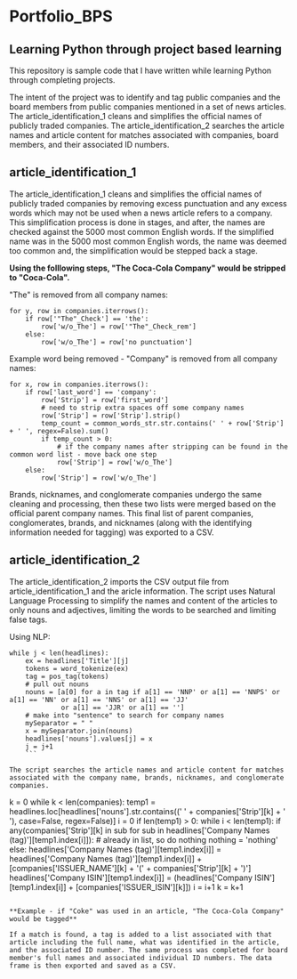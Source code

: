 # Portfolio_BPS
## Learning Python through project based learning

This repository is sample code that I have written while learning Python through completing projects. 

The intent of the project was to identify and tag public companies and the board members from public companies mentioned in a set of news articles. The article_identification_1 cleans and simplifies the official names of publicly traded companies. The article_identification_2 searches the article names and article content for matches associated with companies, board members, and their associated ID numbers.

## article_identification_1
The article_identification_1 cleans and simplifies the official names of publicly traded companies by removing excess punctuation and any excess words which may not be used when a news article refers to a company. This simplification process is done in stages, and after, the names are checked against the 5000 most common English words. If the simplified name was in the 5000 most common English words, the name was deemed too common and, the simplification would be stepped back a stage.

**Using the folllowing steps, "The Coca-Cola Company" would be stripped to "Coca-Cola".**

"The" is removed from all company names:
```
for y, row in companies.iterrows():
    if row['"The"_Check'] == 'the':
        row['w/o_The'] = row['"The"_Check_rem']
    else:
        row['w/o_The'] = row['no punctuation']
```

Example word being removed - "Company" is removed from all company names:
```
for x, row in companies.iterrows():
    if row['last_word'] == 'company':
        row['Strip'] = row['first_word']
        # need to strip extra spaces off some company names
        row['Strip'] = row['Strip'].strip()
        temp_count = common_words_str.str.contains(' ' + row['Strip'] + ' ', regex=False).sum()
        if temp_count > 0:
            # if the company names after stripping can be found in the common word list - move back one step
            row['Strip'] = row['w/o_The']
    else:
        row['Strip'] = row['w/o_The']
```

Brands, nicknames, and conglomerate companies undergo the same cleaning and processing, then these two lists were merged based on the official parent company names. This final list of parent companies, conglomerates, brands, and nicknames (along with the identifying information needed for tagging) was exported to a CSV. 

## article_identification_2
The article_identification_2 imports the CSV output file from article_identification_1 and the aricle information. The script uses Natural Language Processing to simplify the names and content of the articles to only nouns and adjectives, limiting the words to be searched and limiting false tags. 

Using NLP:
```
while j < len(headlines):
    ex = headlines['Title'][j]
    tokens = word_tokenize(ex)
    tag = pos_tag(tokens)
    # pull out nouns
    nouns = [a[0] for a in tag if a[1] == 'NNP' or a[1] == 'NNPS' or a[1] == 'NN' or a[1] == 'NNS' or a[1] == 'JJ'
             or a[1] == 'JJR' or a[1] == '']
    # make into "sentence" to search for company names
    mySeparator = " "
    x = mySeparator.join(nouns)
    headlines['nouns'].values[j] = x
    j = j+1
    ```
    
The script searches the article names and article content for matches associated with the company name, brands, nicknames, and conglomerate companies.

```
k = 0
while k < len(companies):
    temp1 = headlines.loc[headlines['nouns'].str.contains((' ' + companies['Strip'][k] + ' '), case=False,
                                                          regex=False)]
    i = 0
    if len(temp1) > 0:
        while i < len(temp1):
            if any(companies['Strip'][k] in sub for sub in headlines['Company Names (tag)'][temp1.index[i]]):
                # already in list, so do nothing
                nothing = 'nothing'
            else:
                headlines['Company Names (tag)'][temp1.index[i]] = headlines['Company Names (tag)'][temp1.index[i]] + \
                                                                   [companies['ISSUER_NAME'][k] + '(' +
                                                                    companies['Strip'][k] + ')']
                headlines['Company ISIN'][temp1.index[i]] = (headlines['Company ISIN'][temp1.index[i]] +
                                                             [companies['ISSUER_ISIN'][k]])
            i = i+1
    k = k+1
```

**Example - if "Coke" was used in an article, "The Coca-Cola Company" would be tagged** 

If a match is found, a tag is added to a list associated with that article including the full name, what was identified in the article, and the associated ID number. The same process was completed for board member's full names and associated individual ID numbers. The data frame is then exported and saved as a CSV.
